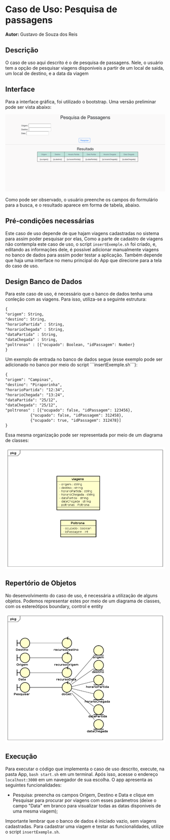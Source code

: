 # Caso de Uso: Pesquisa de passagens

**Autor:** Gustavo de Souza dos Reis

## Descrição
O caso de uso aqui descrito é o de pesquisa de passagens. Nele, o usuário tem a opção de pesquisar viagens disponiveis a partir de um local de saida, um local de destino, e a data da viagem

## Interface
Para a interface gráfica, foi utilizado o bootstrap. Uma versão preliminar pode ser vista abaixo:

![Versão preliminar da interface gráfica](aula12/Transportes/designdetalhado/uc2/assets/interface.png)

Como pode ser observado, o usuário preenche os campos do formulário para a busca, e o resultado aparece em forma de tabela, abaixo.

## Pré-condições necessárias
Este caso de uso depende de que hajam viagens cadastradas no sistema para assim poder pesquisar por elas, Como a parte de cadastro de viagens não contempla este caso de uso, o script ```insertExemple.sh``` foi criado, e, editando as informações dele, é possível adicionar manualmente viagens no banco de dados para assim poder testar a aplicação.
Também depende que haja uma interface no menu principal do App que direcione para a tela do caso de uso.

## Design Banco de Dados
Para este caso de uso, é necessário que o banco de dados tenha uma conleção com as viagens. Para isso, utiliza-se a seguinte estrutura:
```
{
"origem": String,
"destino": String,
"horarioPartida" : String,
"horarioChegada" : String,
"dataPartida" : String,
"dataChegada" : String,
"poltronas" : [{"ocupado": Boolean, "idPassagem": Number}
}
```

Um exemplo de entrada no banco de dados segue (esse exemplo pode ser adicionado no banco por meio do script ´´´insertExemple.sh´´´):

```
{
"origem": "Campinas",
"destino": "Piraporinha",
"horarioPartida": "12:34",
"horarioChegada": "13:24",
"dataPartida": "25/12",
"dataChegada": "25/12",
"poltronas" : [{"ocupado": false, "idPassagem": 123456},
	       {"ocupado": false, "idPassagem": 312458},
	       {"ocupado": true, "idPassagem": 312478}]
}
```
Essa mesma organização pode ser representada por meio de um diagrama de classes:

![Estrutura Banco de Dados](aula12/Transportes/designdetalhado/uc2/assets/estruturaDados.png)

## Repertório de Objetos
No desenvolvimento do caso de uso, é necessária a utilização de alguns objetos. Podemos representar estes por meio de um diagrama de classes, com os estereótipos boundary, control e entity

![Objetos](aula12/Transportes/designdetalhado/uc2/assets/objetos.png)

## Execução
Para executar o código que implementa o caso de uso descrito, execute, na pasta App, ```bash start.sh``` em um terminal. Após isso, acesse o endereço ```localhost:3000``` em um navegador de sua escolha. O app apresenta as seguintes funcionalidades:
- Pesquisa: preencha os campos Origem, Destino e Data e clique em Pesquisar para procurar por viagens com esses parâmetros (deixe o campo "Data" em branco para visualizar todas as datas disponiveis de uma mesma viagem);

Importante lembrar que o banco de dados é iniciado vazio, sem viagens cadastradas. Para cadastrar uma viagem e testar as funcionalidades, utilize o script ```insertExemple.sh```.
